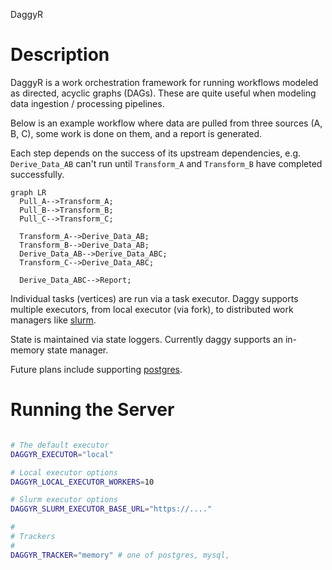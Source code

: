 DaggyR

Description
==

DaggyR is a work orchestration framework for running workflows modeled as directed, acyclic graphs (DAGs). These are
quite useful when modeling data ingestion / processing pipelines.

Below is an example workflow where data are pulled from three sources (A, B, C), some work is done on them, and a report
is generated.

Each step depends on the success of its upstream dependencies, e.g. `Derive_Data_AB` can't run until `Transform_A` and
`Transform_B` have completed successfully.

```mermaid
graph LR
  Pull_A-->Transform_A;
  Pull_B-->Transform_B;
  Pull_C-->Transform_C;

  Transform_A-->Derive_Data_AB;
  Transform_B-->Derive_Data_AB;
  Derive_Data_AB-->Derive_Data_ABC;
  Transform_C-->Derive_Data_ABC;

  Derive_Data_ABC-->Report;
```

Individual tasks (vertices) are run via a task executor. Daggy supports multiple executors, from local executor (via
fork), to distributed work managers like [slurm](https://slurm.schedmd.com/overview.html).

State is maintained via state loggers. Currently daggy supports an in-memory state manager.

Future plans include supporting [postgres](https://postgresql.org).

Running the Server
===

```bash

# The default executor
DAGGYR_EXECUTOR="local"

# Local executor options
DAGGYR_LOCAL_EXECUTOR_WORKERS=10

# Slurm executor options
DAGGYR_SLURM_EXECUTOR_BASE_URL="https://...."

#
# Trackers
#
DAGGYR_TRACKER="memory" # one of postgres, mysql,
```
